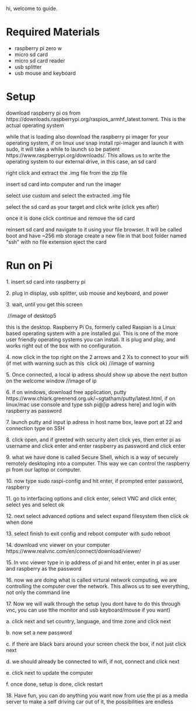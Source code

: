 hi, welcome to guide.

<h1>Required Materials</h1>
  <ul>
  <li>raspberry pi zero w</li>
  <li> micro sd card</li>
  <li>micro sd card reader</li>
  <li>usb splitter</li>
  <li>usb mouse and keyboard</li>
</ul>
  
  
<h1>Setup</h1>  
<p>
  download raspberry pi os from https://downloads.raspberrypi.org/raspios_armhf_latest.torrent. This is the actual operating system<p>
  while that is loading also download the raspberry pi imager for your operating system, if on linux use snap install rpi-imager and launch it with sudo, it will take a while to launch so be patient https://www.raspberrypi.org/downloads/. This allows us to write the operating system to our external drive, in this case, an sd card<p>
  right click and extract the .img file from the zip file<p>
  insert sd card into computer and run the imager<p>
  select use custom and select the extracted .img file<p>
  select the sd card as your target and click write (click yes after)<p>
  once it is done click continue and remove the sd card<p>
  reinsert sd card and navigate to it using your file browser. It will be called boot and have ~256 mb storage
  create a new file in that boot folder named "ssh" with no file extension
  eject the card
  
<h1>Run on Pi</h1>
<p>
  1. insert sd card into raspberry pi<p>
  2. plug in display, usb splitter, usb mouse and keyboard, and power<p>
  3. wait, until you get this screen<p>
    <img src=""> //image of desktop5<p>
    this is the desktop. Raspberry Pi Os, formerly called Raspian is a Linux based operating system with a pre installed gui. This is one of the more user friendly operating systems you can install. It is plug and play, and works right out of the box with no configuration.<p>
  4. now click in the top right on the 2 arrows and 2 Xs to connect to your wifi (if met with warning such as this <img src=""> click ok) //image of warning<p>
  5. Once connected, a local ip adress should show up above the next button on the welcome window <img src="">//image of ip<p>
  6. if on windows, download free application, putty https://www.chiark.greenend.org.uk/~sgtatham/putty/latest.html, if on linux/mac use console and type ssh pi@[ip adress here] and login with raspberry as password<p>
  7. launch putty and input ip adress in host name box, leave port at 22 and connection type on SSH<p>
  8. click open, and if greeted with security alert click yes, then enter pi as username and click enter and enter raspberry as password and click enter<p>
  9. what we have done is called Secure Shell, which is a way of securely remotely desktoping into a computer. This way we can control the raspberry pi from our laptop or computer.<p>
  10. now type sudo raspi-config and hit enter, if prompted enter password, raspberry<p>
  11. go to interfacing options and click enter, select VNC and click enter, select yes and select ok<p>
  12. next select advanced options and select expand filesystem then click ok when done<p>
  13. select finish to exit config and reboot computer with sudo reboot<p>
  14. download vnc viewer on your computer https://www.realvnc.com/en/connect/download/viewer/<p>
  15. In vnc viewer type in ip address of pi and hit enter, enter in pi as user and raspberry as the password<p>
  16. now we are doing what is called virtural network computing, we are controlling the computer over the network. This allwos us to see everything, not only the command line<p>
  17. Now we will walk through the setup (you dont have to do this through vnc, you can use tthe monitor and usb keyboard/mouse if you want)<p>
    <p>  a. click next and set country, language, and time zone and click next</p>
    <p>  b. now set a new password</p>
    <p>  c. if there are black bars around your screen check the box, if not just click next</p>
    <p>  d. we should already be connected to wifi, if not, connect and click next</p>
    <p>  e. click next to update the computer</p>
    <p>  f. once done, setup is done, click restart</p>
  18. Have fun, you can do anything you want now from use the pi as a media server to make a self driving car out of it, the possibilities are endless<p>
    
